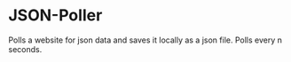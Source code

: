 # JSON-Poller
Polls a website for json data and saves it locally as a json file. Polls every n seconds.
